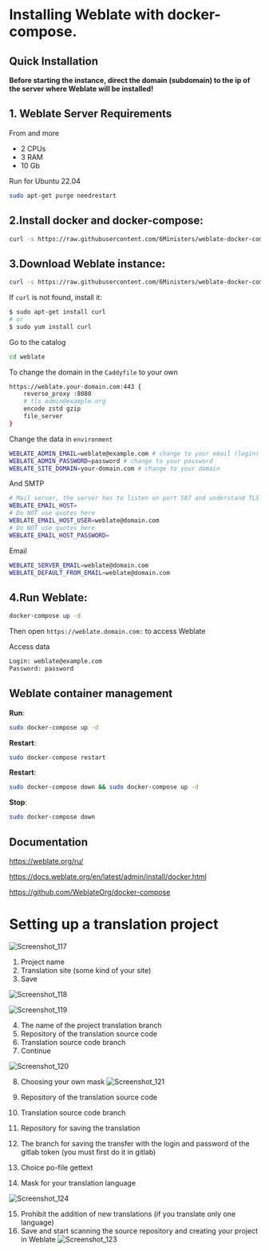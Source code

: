 # Installing Weblate with docker-compose.

## Quick Installation

**Before starting the instance, direct the domain (subdomain) to the ip of the server where Weblate will be installed!**

## 1. Weblate Server Requirements
From and more
- 2 CPUs
- 3 RAM 
- 10 Gb 

Run for Ubuntu 22.04

``` bash
sudo apt-get purge needrestart
```

## 2.Install docker and docker-compose:

``` bash
curl -s https://raw.githubusercontent.com/6Ministers/weblate-docker-compose-for-application-translations/master/setup.sh | sudo bash -s
```

## 3.Download Weblate instance:


``` bash
curl -s https://raw.githubusercontent.com/6Ministers/weblate-docker-compose-for-application-translations/master/download.sh | sudo bash -s weblate
```

If `curl` is not found, install it:

``` bash
$ sudo apt-get install curl
# or
$ sudo yum install curl
```

Go to the catalog

``` bash
cd weblate
```

To change the domain in the `Caddyfile` to your own

``` bash
https://weblate.your-domain.com:443 {
    reverse_proxy :8080
	# tls admin@example.org
    encode zstd gzip
    file_server
}
```

Change the data in `environment`

``` bash
WEBLATE_ADMIN_EMAIL=weblate@example.com # change to your email (login)
WEBLATE_ADMIN_PASSWORD=password # change to your password
WEBLATE_SITE_DOMAIN=your-domain.com # change to your domain
```
And SMTP
``` bash
# Mail server, the server has to listen on port 587 and understand TLS
WEBLATE_EMAIL_HOST=
# Do NOT use quotes here
WEBLATE_EMAIL_HOST_USER=weblate@domain.com
# Do NOT use quotes here
WEBLATE_EMAIL_HOST_PASSWORD=
```
Email
``` bash
WEBLATE_SERVER_EMAIL=weblate@domain.com
WEBLATE_DEFAULT_FROM_EMAIL=weblate@domain.com
```

## 4.Run Weblate:

``` bash
docker-compose up -d
```

Then open `https://weblate.domain.com:` to access Weblate


Access data

``` bash
Login: weblate@example.com
Password: password
```


## Weblate container management

**Run**:

``` bash
sudo docker-compose up -d
```

**Restart**:

``` bash
sudo docker-compose restart
```

**Restart**:

``` bash
sudo docker-compose down && sudo docker-compose up -d
```

**Stop**:

``` bash
sudo docker-compose down
```

## Documentation
https://weblate.org/ru/

https://docs.weblate.org/en/latest/admin/install/docker.html

https://github.com/WeblateOrg/docker-compose

# Setting up a translation project

![Screenshot_117](https://github.com/6Ministers/weblate-docker-compose-for-application-translations/assets/11208423/0a79bdf0-4450-4dc4-a6e3-bd43712e7760)

1. Project name
2. Translation site (some kind of your site)
3. Save

![Screenshot_118](https://github.com/6Ministers/weblate-docker-compose-for-application-translations/assets/11208423/f367dfb0-a680-42ee-951b-be4e9a18baa3)


![Screenshot_119](https://github.com/6Ministers/weblate-docker-compose-for-application-translations/assets/11208423/67a796af-a9c4-4910-a6c1-2476974790c5)

4. The name of the project translation branch
5. Repository of the translation source code
6. Translation source code branch
7. Continue

![Screenshot_120](https://github.com/6Ministers/weblate-docker-compose-for-application-translations/assets/11208423/71dfa09e-2a17-436b-a8d4-898852ad4568)

8. Choosing your own mask
![Screenshot_121](https://github.com/6Ministers/weblate-docker-compose-for-application-translations/assets/11208423/04daf3bf-0ba9-422c-ab01-775945ea618d)

9. Repository of the translation source code
10. Translation source code branch
11. Repository for saving the translation
12. The branch for saving the transfer with the login and password of the gitlab token (you must first do it in gitlab)
13. Choice po-file gettext
14. Mask for your translation language

![Screenshot_124](https://github.com/6Ministers/weblate-docker-compose-for-application-translations/assets/11208423/131ab8a6-763d-4255-989e-2b6c478b21f5)

15. Prohibit the addition of new translations (if you translate only one language)
16. Save and start scanning the source repository and creating your project in Weblate
![Screenshot_123](https://github.com/6Ministers/weblate-docker-compose-for-application-translations/assets/11208423/a4f514ac-2813-4fac-9b11-f61ed9e489e4)

